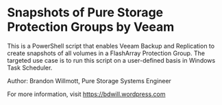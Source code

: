 # Snapshots of Pure Storage Protection Groups by Veeam

This is a PowerShell script that enables Veeam Backup and Replication to create snapshots of all volumes in a FlashArray Protection Group. The targeted use case is to run this script on a user-defined basis in Windows Task Scheduler.

Author: Brandon Willmott, Pure Storage Systems Engineer

For more information, visit https://bdwill.wordpress.com
